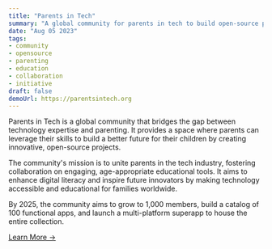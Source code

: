 ```yaml
---
title: "Parents in Tech"
summary: "A global community for parents in tech to build open-source projects for children."
date: "Aug 05 2023"
tags:
- community
- opensource
- parenting
- education
- collaboration
- initiative
draft: false
demoUrl: https://parentsintech.org
---
```


Parents in Tech is a global community that bridges the gap between technology expertise and parenting. It provides a space where parents can leverage their skills to build a better future for their children by creating innovative, open-source projects.

The community's mission is to unite parents in the tech industry, fostering collaboration on engaging, age-appropriate educational tools. It aims to enhance digital literacy and inspire future innovators by making technology accessible and educational for families worldwide.

By 2025, the community aims to grow to 1,000 members, build a catalog of 100 functional apps, and launch a multi-platform superapp to house the entire collection.

<a href="https://parentsintech.org" target="_blank">Learn More &rarr;</a>
